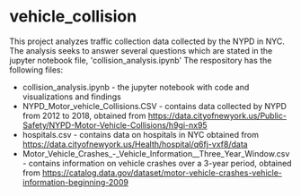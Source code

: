 # vehicle_collision
This project analyzes traffic collection data collected by the NYPD in NYC.
The analysis seeks to answer several questions which are stated in the jupyter notebook file, 'collision_analysis.ipynb'
The respository has the following files:
* collision_analysis.ipynb - the jupyter notebook with code and visualizations and findings
* NYPD_Motor_vehicle_Collisions.CSV - contains data collected by NYPD from 2012 to 2018, obtained from https://data.cityofnewyork.us/Public-Safety/NYPD-Motor-Vehicle-Collisions/h9gi-nx95
* hospitals.csv - contains data on hospitals in NYC obtained from https://data.cityofnewyork.us/Health/hospital/q6fj-vxf8/data
* Motor_Vehicle_Crashes_-_Vehicle_Information__Three_Year_Window.csv - contains information on vehicle crashes over a 3-year period, obtained from https://catalog.data.gov/dataset/motor-vehicle-crashes-vehicle-information-beginning-2009
